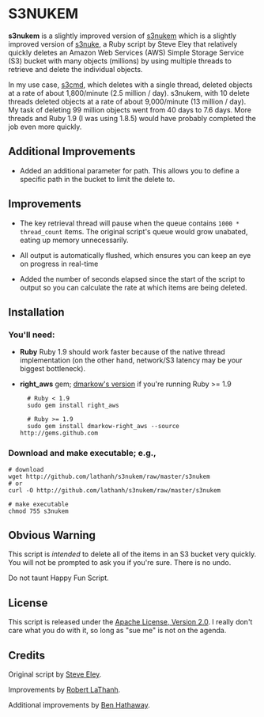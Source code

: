 S3NUKEM
=======

**s3nukem** is a slightly improved version of [s3nukem](https://github.com/lathanh/s3nukem) which is a slightly improved version of [s3nuke](http://github.com/SFEley/s3nuke/), a Ruby script by Steve Eley that relatively quickly deletes an Amazon Web Services (AWS) Simple Storage Service (S3) bucket with many objects (millions) by using multiple threads to retrieve and delete the individual objects.

In my use case, [s3cmd](http://s3tools.org/s3cmd), which deletes with a single thread, deleted objects at a rate of about 1,800/minute (2.5 million / day). s3nukem, with 10 delete threads deleted objects at a rate of about 9,000/minute (13 million / day). My task of deleting 99 million objects went from 40 days to 7.6 days. More threads and Ruby 1.9 (I was using 1.8.5) would have probably completed the job even more quickly.

Additional Improvements
------------

* Added an additional parameter for path. This allows you to define a specific path in the bucket to limit the delete to.


Improvements
------------

* The key retrieval thread will pause when the queue contains `1000 * thread_count` items. The original script's queue would grow unabated, eating up memory unnecessarily.

* All output is automatically flushed, which ensures you can keep an eye on progress in real-time

* Added the number of seconds elapsed since the start of the script to output so you can calculate the rate at which items are being deleted.


Installation
------------
### You'll need:

* **Ruby**
    Ruby 1.9 should work faster because of the native thread implementation (on the other hand, network/S3 latency may be your biggest bottleneck).

* **right\_aws** gem; [dmarkow's version](http://github.com/dmarkow/right_aws) if you're running Ruby >= 1.9

        # Ruby < 1.9
        sudo gem install right_aws

        # Ruby >= 1.9
        sudo gem install dmarkow-right_aws --source http://gems.github.com

### Download and make executable; e.g.,

    # download
    wget http://github.com/lathanh/s3nukem/raw/master/s3nukem
    # or
    curl -O http://github.com/lathanh/s3nukem/raw/master/s3nukem

    # make executable
    chmod 755 s3nukem


Obvious Warning
---------------
This script is _intended_ to delete all of the items in an S3 bucket very quickly. You will not be prompted to ask you if you're sure. There is no undo.

Do not taunt Happy Fun Script.


License
-------
This script is released under the [Apache License, Version 2.0](http://www.apache.org/licenses/LICENSE-2.0). I really don't care what you do with it, so long as "sue me" is not on the agenda.


Credits
-------
Original script by [Steve Eley](http://extraneous.org/).

Improvements by [Robert LaThanh](http://robertlathanh.com/2010/07/s3nukem-delete-large-amazon-s3-buckets/).

Additional improvements by [Ben Hathaway](http://hathology.com/2011/02/how-to-delete-large-amounts-of-files-from-amazon-s3-buckets-or-folders/).
